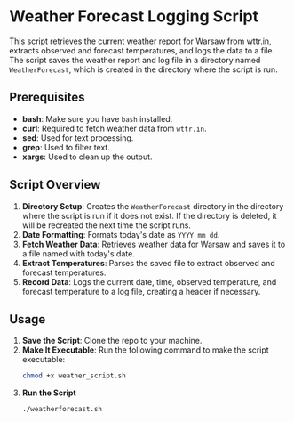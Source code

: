 # Weather Forecast Logging Script

This script retrieves the current weather report for Warsaw from wttr.in, extracts observed and forecast temperatures, and logs the data to a file. The script saves the weather report and log file in a directory named `WeatherForecast`, which is created in the directory where the script is run. 

## Prerequisites

- **bash**: Make sure you have `bash` installed.
- **curl**: Required to fetch weather data from `wttr.in`.
- **sed**: Used for text processing.
- **grep**: Used to filter text.
- **xargs**: Used to clean up the output.

## Script Overview

1. **Directory Setup**: Creates the `WeatherForecast` directory in the directory where the script is run if it does not exist. If the directory is deleted, it will be recreated the next time the script runs.
2. **Date Formatting**: Formats today's date as `YYYY_mm_dd`.
3. **Fetch Weather Data**: Retrieves weather data for Warsaw and saves it to a file named with today's date.
4. **Extract Temperatures**: Parses the saved file to extract observed and forecast temperatures.
5. **Record Data**: Logs the current date, time, observed temperature, and forecast temperature to a log file, creating a header if necessary.

## Usage

1. **Save the Script**: Clone the repo to your machine.
2. **Make It Executable**: Run the following command to make the script executable:
   ```bash
   chmod +x weather_script.sh
3. **Run the Script**
   ```bash
   ./weatherforecast.sh

